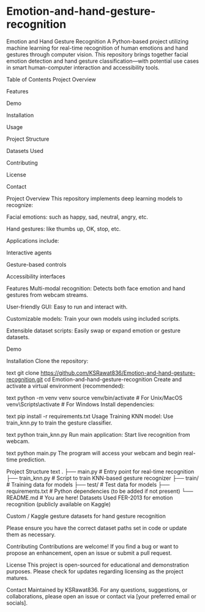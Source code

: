 # Emotion-and-hand-gesture-recognition
Emotion and Hand Gesture Recognition
A Python-based project utilizing machine learning for real-time recognition of human emotions and hand gestures through computer vision. This repository brings together facial emotion detection and hand gesture classification—with potential use cases in smart human-computer interaction and accessibility tools.

Table of Contents
Project Overview

Features

Demo

Installation

Usage

Project Structure

Datasets Used

Contributing

License

Contact

Project Overview
This repository implements deep learning models to recognize:

Facial emotions: such as happy, sad, neutral, angry, etc.

Hand gestures: like thumbs up, OK, stop, etc.

Applications include:

Interactive agents

Gesture-based controls

Accessibility interfaces

Features
Multi-modal recognition: Detects both face emotion and hand gestures from webcam streams.

User-friendly GUI: Easy to run and interact with.

Customizable models: Train your own models using included scripts.

Extensible dataset scripts: Easily swap or expand emotion or gesture datasets.

Demo
<!-- Optionally insert a GIF or screenshot here -->
Installation
Clone the repository:

text
git clone https://github.com/KSRawat836/Emotion-and-hand-gesture-recognition.git
cd Emotion-and-hand-gesture-recognition
Create and activate a virtual environment (recommended):

text
python -m venv venv
source venv/bin/activate # For Unix/MacOS
venv\Scripts\activate    # For Windows
Install dependencies:

text
pip install -r requirements.txt
Usage
Training KNN model:
Use train_knn.py to train the gesture classifier.

text
python train_knn.py
Run main application:
Start live recognition from webcam.

text
python main.py
The program will access your webcam and begin real-time prediction.

Project Structure
text
.
├── main.py             # Entry point for real-time recognition
├── train_knn.py        # Script to train KNN-based gesture recognizer
├── train/              # Training data for models
├── test/               # Test data for models
├── requirements.txt    # Python dependencies (to be added if not present)
└── README.md           # You are here!
Datasets Used
FER-2013 for emotion recognition (publicly available on Kaggle)

Custom / Kaggle gesture datasets for hand gesture recognition

Please ensure you have the correct dataset paths set in code or update them as necessary.

Contributing
Contributions are welcome!
If you find a bug or want to propose an enhancement, open an issue or submit a pull request.

License
This project is open-sourced for educational and demonstration purposes. Please check for updates regarding licensing as the project matures.

Contact
Maintained by KSRawat836.
For any questions, suggestions, or collaborations, please open an issue or contact via [your preferred email or socials].

